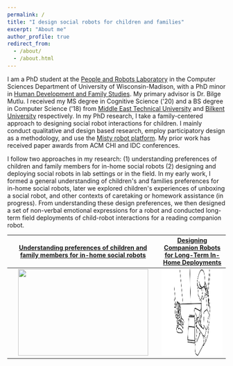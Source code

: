 ```yaml
---
permalink: /
title: "I design social robots for children and families"
excerpt: "About me"
author_profile: true
redirect_from: 
  - /about/
  - /about.html
---
```


I am a PhD student at the [People and Robots Laboratory](https://peopleandrobots.wisc.edu/staff/cagiltay-bengisu/) in the Computer Sciences Department of University of Wisconsin-Madison, with a PhD minor in [Human Development and Family Studies](https://humanecology.wisc.edu/academics/graduate-programs/human-development-family-studies/). My primary advisor is Dr. Bilge Mutlu. I received my MS degree in Cognitive Science ('20) and a BS degree in Computer Science ('18) from [Middle East Technical University](https://ii.metu.edu.tr/cognitive-science-ms) and [Bilkent University](https://w3.cs.bilkent.edu.tr/en/) respectively. In my PhD research, I take a family-centered approach to designing social robot interactions for children. I mainly conduct qualitative and design based research, employ participatory design as a methodology, and use the [Misty robot platform](https://www.mistyrobotics.com). My prior work has received paper awards from ACM CHI and IDC conferences. 

I follow two approaches in my research: (1) understanding preferences of children and family members for in-home social robots (2) designing and deploying social robots in lab settings or in the field.
In my early work, I formed a general understanding of children's and families preferences for in-home social robots, later we explored children's experiences of unboxing a social robot, and other contexts of caretaking or homework assistance (in progress). From understanding these design preferences, we then designed a set of non-verbal emotional expressions for a robot and conducted long-term field deployments of child-robot interactions for a reading companion robot. 


[Understanding preferences of children and family members for in-home social robots](https://bengisucagiltay.github.io/portfolio)             |  [Designing Companion Robots for Long-Term In-Home Deployments](https://bengisucagiltay.github.io/portfolio)
:-------------------------:|:-------------------------:
<img src="/images/Misty.JPG"  width="300" height="200">  |  <img src="/images/sketch.png"  width="500" height="200">


<!-- (1) [Understanding preferences of children and family members for in-home social robots](https://bengisucagiltay.github.io/portfolio)

Children's preferences of taking care of a social robot
Unboxing the Social Robot: First Interactions with Social Robots at Home 


(2) [Designing Companion Robots for Long-Term In-Home Deployments](https://bengisucagiltay.github.io/portfolio)

STEMMates: Reading Companion Robot
Social robots in the wild.

Designing non-verbal emotion expressions for Companion Robots -->



<!-- Communication Privacy Management for Social Robots at Family Homes
====== -->

<!-- This is the front page of a website that is powered by the [academicpages template](https://github.com/academicpages/academicpages.github.io) and hosted on GitHub pages. [GitHub pages](https://pages.github.com) is a free service in which websites are built and hosted from code and data stored in a GitHub repository, automatically updating when a new commit is made to the respository. This template was forked from the [Minimal Mistakes Jekyll Theme](https://mmistakes.github.io/minimal-mistakes/) created by Michael Rose, and then extended to support the kinds of content that academics have: publications, talks, teaching, a portfolio, blog posts, and a dynamically-generated CV. You can fork [this repository](https://github.com/academicpages/academicpages.github.io) right now, modify the configuration and markdown files, add your own PDFs and other content, and have your own site for free, with no ads! An older version of this template powers my own personal website at [stuartgeiger.com](http://stuartgeiger.com), which uses [this Github repository](https://github.com/staeiou/staeiou.github.io). -->
<!-- 
A data-driven personal website
======
Like many other Jekyll-based GitHub Pages templates, academicpages makes you separate the website's content from its form. The content & metadata of your website are in structured markdown files, while various other files constitute the theme, specifying how to transform that content & metadata into HTML pages. You keep these various markdown (.md), YAML (.yml), HTML, and CSS files in a public GitHub repository. Each time you commit and push an update to the repository, the [GitHub pages](https://pages.github.com/) service creates static HTML pages based on these files, which are hosted on GitHub's servers free of charge.

Many of the features of dynamic content management systems (like Wordpress) can be achieved in this fashion, using a fraction of the computational resources and with far less vulnerability to hacking and DDoSing. You can also modify the theme to your heart's content without touching the content of your site. If you get to a point where you've broken something in Jekyll/HTML/CSS beyond repair, your markdown files describing your talks, publications, etc. are safe. You can rollback the changes or even delete the repository and start over -- just be sure to save the markdown files! Finally, you can also write scripts that process the structured data on the site, such as [this one](https://github.com/academicpages/academicpages.github.io/blob/master/talkmap.ipynb) that analyzes metadata in pages about talks to display [a map of every location you've given a talk](https://academicpages.github.io/talkmap.html). -->

<!-- Getting started
======
1. Register a GitHub account if you don't have one and confirm your e-mail (required!)
1. Fork [this repository](https://github.com/academicpages/academicpages.github.io) by clicking the "fork" button in the top right. 
1. Go to the repository's settings (rightmost item in the tabs that start with "Code", should be below "Unwatch"). Rename the repository "[your GitHub username].github.io", which will also be your website's URL.
1. Set site-wide configuration and create content & metadata (see below -- also see [this set of diffs](http://archive.is/3TPas) showing what files were changed to set up [an example site](https://getorg-testacct.github.io) for a user with the username "getorg-testacct")
1. Upload any files (like PDFs, .zip files, etc.) to the files/ directory. They will appear at https://[your GitHub username].github.io/files/example.pdf.  
1. Check status by going to the repository settings, in the "GitHub pages" section 

The main configuration file for the site is in the base directory in [_config.yml](https://github.com/academicpages/academicpages.github.io/blob/master/_config.yml), which defines the content in the sidebars and other site-wide features. You will need to replace the default variables with ones about yourself and your site's github repository. The configuration file for the top menu is in [_data/navigation.yml](https://github.com/academicpages/academicpages.github.io/blob/master/_data/navigation.yml). For example, if you don't have a portfolio or blog posts, you can remove those items from that navigation.yml file to remove them from the header
 

For site content, there is one markdown file for each type of content, which are stored in directories like _publications, _talks, _posts, _teaching, or _pages. For example, each talk is a markdown file in the [_talks directory](https://github.com/academicpages/academicpages.github.io/tree/master/_talks). At the top of each markdown file is structured data in YAML about the talk, which the theme will parse to do lots of cool stuff. The same structured data about a talk is used to generate the list of talks on the [Talks page](https://academicpages.github.io/talks), each [individual page](https://academicpages.github.io/talks/2012-03-01-talk-1) for specific talks, the talks section for the [CV page](https://academicpages.github.io/cv), and the [map of places you've given a talk](https://academicpages.github.io/talkmap.html) (if you run this [python file](https://github.com/academicpages/academicpages.github.io/blob/master/talkmap.py) or [Jupyter notebook](https://github.com/academicpages/academicpages.github.io/blob/master/talkmap.ipynb), which creates the HTML for the map based on the contents of the _talks directory). 

I have also created [a set of Jupyter notebooks](https://github.com/academicpages/academicpages.github.io/tree/master/markdown_generator
) that converts a CSV containing structured data about talks or presentations into individual markdown files that will be properly formatted for the academicpages template. The sample CSVs in that directory are the ones I used to create my own personal website at stuartgeiger.com. My usual workflow is that I keep a spreadsheet of my publications and talks, then run the code in these notebooks to generate the markdown files, then commit and push them to the GitHub repository.
 
Many people use a git client to create files on their local computer and then push them to GitHub's servers. If you are not familiar with git, you can directly edit these configuration and markdown files directly in the github.com interface. Navigate to a file (like [this one](https://github.com/academicpages/academicpages.github.io/blob/master/_talks/2012-03-01-talk-1.md) and click the pencil icon in the top right of the content preview (to the right of the "Raw | Blame | History" buttons). You can delete a file by clicking the trashcan icon to the right of the pencil icon. You can also create new files or upload files by navigating to a directory and clicking the "Create new file" or "Upload files" buttons.

Example: editing a markdown file for a talk
![Editing a markdown file for a talk](/images/editing-talk.png) 
 

More info about configuring academicpages can be found in [the guide](https://academicpages.github.io/markdown/). The [guides for the Minimal Mistakes theme](https://mmistakes.github.io/minimal-mistakes/docs/configuration/) (which this theme was forked from) might also be helpful. -->
